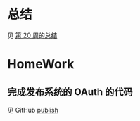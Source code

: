 # 总结

见 [第 20 周的总结](https://github.com/wendraw/Frontend-01-Template/blob/master/week20/NOTE.md)

# HomeWork

## 完成发布系统的 OAuth 的代码

见 GitHub [publish](https://github.com/wendraw/Frontend-01-Template/blob/master/week20/publish)
